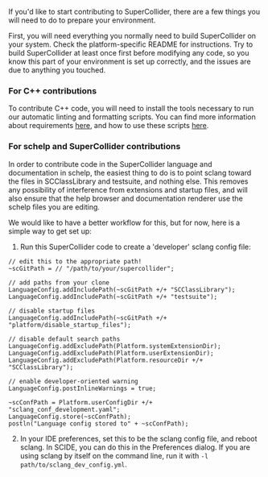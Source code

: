 If you'd like to start contributing to SuperCollider, there are a few things you will need to do to prepare your environment.

First, you will need everything you normally need to build SuperCollider on your system. Check the platform-specific README for instructions. Try to build SuperCollider at least once first before modifying any code, so you know this part of your environment is set up correctly, and the issues are due to anything you touched.

### For C++ contributions

To contribute C++ code, you will need to install the tools necessary to run our automatic linting and formatting scripts. You can find more information about requirements [here](https://github.com/supercollider/supercollider/wiki/Cpp-formatting-instructions#requirements), and how to use these scripts [here](https://github.com/supercollider/supercollider/wiki/Cpp-formatting-instructions#possible-workflows-and-scripts).

### For schelp and SuperCollider contributions

In order to contribute code in the SuperCollider language and documentation in schelp, the easiest thing to do is to point sclang toward the files in SCClassLibrary and testsuite, and nothing else. This removes any possibility of interference from extensions and startup files, and will also ensure that the help browser and documentation renderer use the schelp files you are editing.

We would like to have a better workflow for this, but for now, here is a simple way to get set up:

1. Run this SuperCollider code to create a 'developer' sclang config file:

```supercollider
// edit this to the appropriate path!
~scGitPath = // "/path/to/your/supercollider";

// add paths from your clone
LanguageConfig.addIncludePath(~scGitPath +/+ "SCClassLibrary");
LanguageConfig.addIncludePath(~scGitPath +/+ "testsuite");

// disable startup files
LanguageConfig.addIncludePath(~scGitPath +/+ "platform/disable_startup_files");

// disable default search paths
LanguageConfig.addExcludePath(Platform.systemExtensionDir);
LanguageConfig.addExcludePath(Platform.userExtensionDir);
LanguageConfig.addExcludePath(Platform.resourceDir +/+ "SCClassLibrary");

// enable developer-oriented warning
LanguageConfig.postInlineWarnings = true;

~scConfPath = Platform.userConfigDir +/+ "sclang_conf_development.yaml";
LanguageConfig.store(~scConfPath);
postln("Language config stored to" + ~scConfPath);
```

2. In your IDE preferences, set this to be the sclang config file, and reboot sclang. In SCIDE, you can do this in the Preferences dialog. If you are using sclang by itself on the command line, run it with `-l path/to/sclang_dev_config.yml`.
